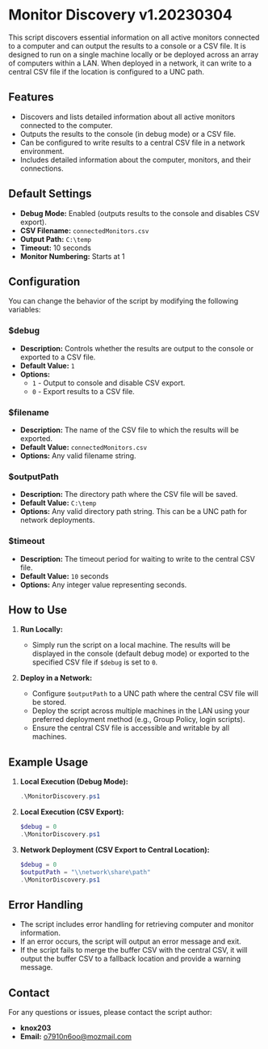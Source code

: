
# Monitor Discovery v1.20230304

This script discovers essential information on all active monitors connected to a computer and can output the results to a console or a CSV file. It is designed to run on a single machine locally or be deployed across an array of computers within a LAN. When deployed in a network, it can write to a central CSV file if the location is configured to a UNC path.

## Features

- Discovers and lists detailed information about all active monitors connected to the computer.
- Outputs the results to the console (in debug mode) or a CSV file.
- Can be configured to write results to a central CSV file in a network environment.
- Includes detailed information about the computer, monitors, and their connections.

## Default Settings

- **Debug Mode:** Enabled (outputs results to the console and disables CSV export).
- **CSV Filename:** `connectedMonitors.csv`
- **Output Path:** `C:\temp`
- **Timeout:** 10 seconds
- **Monitor Numbering:** Starts at 1

## Configuration

You can change the behavior of the script by modifying the following variables:

### $debug

- **Description:** Controls whether the results are output to the console or exported to a CSV file.
- **Default Value:** `1`
- **Options:** 
  - `1` - Output to console and disable CSV export.
  - `0` - Export results to a CSV file.

### $filename

- **Description:** The name of the CSV file to which the results will be exported.
- **Default Value:** `connectedMonitors.csv`
- **Options:** Any valid filename string.

### $outputPath

- **Description:** The directory path where the CSV file will be saved.
- **Default Value:** `C:\temp`
- **Options:** Any valid directory path string. This can be a UNC path for network deployments.

### $timeout

- **Description:** The timeout period for waiting to write to the central CSV file.
- **Default Value:** `10` seconds
- **Options:** Any integer value representing seconds.

## How to Use

1. **Run Locally:**
   - Simply run the script on a local machine. The results will be displayed in the console (default debug mode) or exported to the specified CSV file if `$debug` is set to `0`.

2. **Deploy in a Network:**
   - Configure `$outputPath` to a UNC path where the central CSV file will be stored.
   - Deploy the script across multiple machines in the LAN using your preferred deployment method (e.g., Group Policy, login scripts).
   - Ensure the central CSV file is accessible and writable by all machines.

## Example Usage

1. **Local Execution (Debug Mode):**
   ```powershell
   .\MonitorDiscovery.ps1
   ```

2. **Local Execution (CSV Export):**
   ```powershell
   $debug = 0
   .\MonitorDiscovery.ps1
   ```

3. **Network Deployment (CSV Export to Central Location):**
   ```powershell
   $debug = 0
   $outputPath = "\\network\share\path"
   .\MonitorDiscovery.ps1
   ```

## Error Handling

- The script includes error handling for retrieving computer and monitor information.
- If an error occurs, the script will output an error message and exit.
- If the script fails to merge the buffer CSV with the central CSV, it will output the buffer CSV to a fallback location and provide a warning message.

## Contact

For any questions or issues, please contact the script author:
- **knox203**
- **Email:** [o7910n6oo@mozmail.com](mailto:o7910n6oo@mozmail.com)
